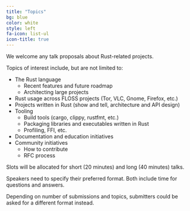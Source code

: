 ```yaml
---
title: "Topics"
bg: blue
color: white
style: left
fa-icon: list-ul
icon-title: true
---
```


We welcome any talk proposals about Rust-related projects.

Topics of interest include, but are not limited to:

- The Rust language
    - Recent features and future roadmap
    - Architecting large projects
- Rust usage across FLOSS projects (Tor, VLC, Gnome, Firefox, etc.)
- Projects written in Rust (show and tell, architecture and API design)
- Tooling
    - Build tools (cargo, clippy, rustfmt, etc.)
    - Packaging libraries and executables written in Rust
    - Profiling, FFI, etc.
- Documentation and education initiatives
- Community initiatives
    - How to contribute
    - RFC process

Slots will be allocated for short (20 minutes) and long (40 minutes) talks.

Speakers need to specify their preferred format. Both include time for questions and answers.

Depending on number of submissions and topics, submitters could be asked for a different format instead.

